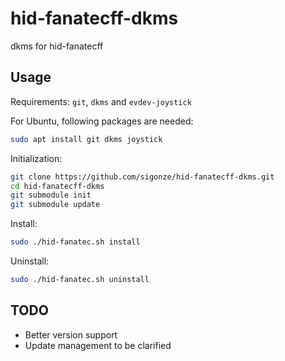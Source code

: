 # hid-fanatecff-dkms

dkms for hid-fanatecff

## Usage

Requirements:
`git`, `dkms` and `evdev-joystick`

For Ubuntu, following packages are needed:
```sh
sudo apt install git dkms joystick
```

Initialization:

```sh
git clone https://github.com/sigonze/hid-fanatecff-dkms.git
cd hid-fanatecff-dkms
git submodule init
git submodule update
```

Install:

```sh
sudo ./hid-fanatec.sh install
```

Uninstall:

```sh
sudo ./hid-fanatec.sh uninstall
```


## TODO

* Better version support
* Update management to be clarified
